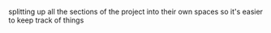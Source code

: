 splitting up all the sections of the project into their own spaces so it's easier to keep track of things
